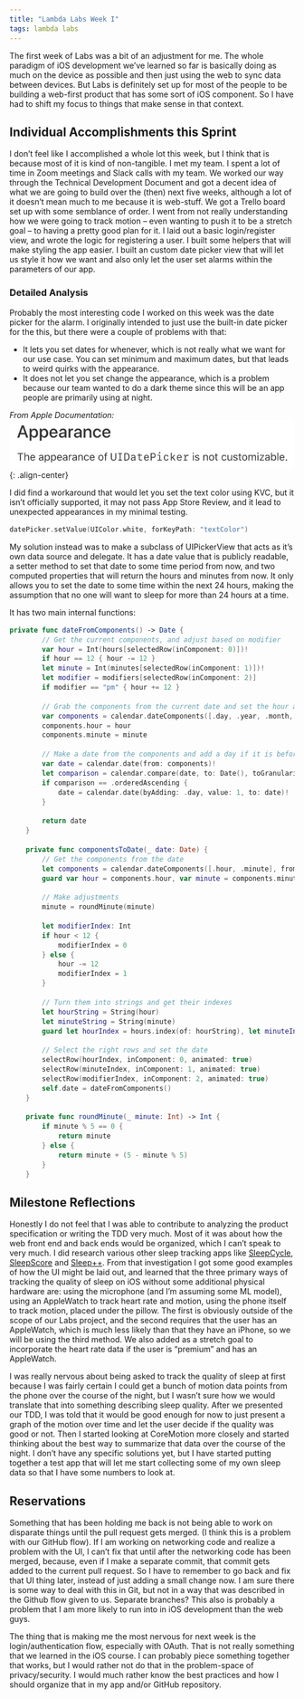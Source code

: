```yaml
---
title: "Lambda Labs Week I"
tags: lambda labs
---
```

The first week of Labs was a bit of an adjustment for me. The whole paradigm of iOS development we’ve learned so far is basically doing as much on the device as possible and then just using the web to sync data between devices. But Labs is definitely set up for most of the people to be building a web-first product that has some sort of iOS component. So I have had to shift my focus to things that make sense in that context.

## Individual Accomplishments this Sprint
I don’t feel like I accomplished a whole lot this week, but I think that is because most of it is kind of non-tangible. I met my team. I spent a lot of time in Zoom meetings and Slack calls with my team. We worked our way through the Technical Development Document and got a decent idea of what we are going to build over the (then) next five weeks, although a lot of it doesn’t mean much to me because it is web-stuff. We got a Trello board set up with some semblance of order. I went from not really understanding how we were going to track motion – even wanting to push it to be a stretch goal – to having a pretty good plan for it. I laid out a basic login/register view, and wrote the logic for registering a user. I built some helpers that will make styling the app easier. I built an custom date picker view that will let us style it how we want and also only let the user set alarms within the parameters of our app.

### Detailed Analysis
Probably the most interesting code I worked on this week was the date picker for the alarm. I originally intended to just use the built-in date picker for the this, but there were a couple of problems with that:
- It lets you set dates for whenever, which is not really what we want for our use case. You can set minimum and maximum dates, but that leads to weird quirks with the appearance.
- It does not let you set change the appearance, which is a problem because our team wanted to do a dark theme since this will be an app people are primarily using at night.

*From Apple Documentation:*
![image-center](/assets/images/labs/apple-doc-date-picker.png){: .align-center}

I did find a workaround that would let you set the text color using KVC, but it isn’t officially supported, it may not pass App Store Review, and it lead to unexpected appearances in my minimal testing.
```swift
datePicker.setValue(UIColor.white, forKeyPath: "textColor")
```

My solution instead was to make a subclass of UIPickerView that acts as it’s own data source and delegate. It has a date value that is publicly readable,  a setter method to set that date to some time period from now, and two computed properties that will return the hours and minutes from now. It only allows you to set the date to some time within the next 24 hours, making the assumption that no one will want to sleep for more than 24 hours at a time.

It has two main internal functions:
```swift
private func dateFromComponents() -> Date {
        // Get the current components, and adjust based on modifier
        var hour = Int(hours[selectedRow(inComponent: 0)])!
        if hour == 12 { hour -= 12 }
        let minute = Int(minutes[selectedRow(inComponent: 1)])!
        let modifier = modifiers[selectedRow(inComponent: 2)]
        if modifier == "pm" { hour += 12 }

        // Grab the components from the current date and set the hour and minute
        var components = calendar.dateComponents([.day, .year, .month, .calendar, .era, .timeZone], from: Date())
        components.hour = hour
        components.minute = minute

        // Make a date from the components and add a day if it is before the current time
        var date = calendar.date(from: components)!
        let comparison = calendar.compare(date, to: Date(), toGranularity: .minute)
        if comparison == .orderedAscending {
            date = calendar.date(byAdding: .day, value: 1, to: date)!
        }

        return date
    }

    private func componentsToDate(_ date: Date) {
        // Get the components from the date
        let components = calendar.dateComponents([.hour, .minute], from: date)
        guard var hour = components.hour, var minute = components.minute else { return }

        // Make adjustments
        minute = roundMinute(minute)

        let modifierIndex: Int
        if hour < 12 {
            modifierIndex = 0
        } else {
            hour -= 12
            modifierIndex = 1
        }

        // Turn them into strings and get their indexes
        let hourString = String(hour)
        let minuteString = String(minute)
        guard let hourIndex = hours.index(of: hourString), let minuteIndex = minutes.index(of: minuteString) else { return }

        // Select the right rows and set the date
        selectRow(hourIndex, inComponent: 0, animated: true)
        selectRow(minuteIndex, inComponent: 1, animated: true)
        selectRow(modifierIndex, inComponent: 2, animated: true)
        self.date = dateFromComponents()
    }

    private func roundMinute(_ minute: Int) -> Int {
        if minute % 5 == 0 {
            return minute
        } else {
            return minute + (5 - minute % 5)
        }
    }
```


## Milestone Reflections
Honestly I do not feel that I was able to contribute to analyzing the product specification or writing the TDD very much. Most of it was about how the web front end and back ends would be organized, which I can’t speak to very much. I did research various other sleep tracking apps like [SleepCycle](https://itunes.apple.com/app/apple-store/id320606217), [SleepScore](https://itunes.apple.com/app/apple-store/id1364781299?ct=ssweb-SSAppPage-hero&mt=8) and [Sleep++](https://itunes.apple.com/us/app/sleep/id1038440371?mt=8). From that investigation I got some good examples of how the UI might be laid out, and learned that the three primary ways of tracking the quality of sleep on iOS without some additional physical hardware are: using the microphone (and I’m assuming some ML model), using an AppleWatch to track heart rate and motion, using the phone itself to track motion, placed under the pillow. The first is obviously outside of the scope of our Labs project, and the second requires that the user has an AppleWatch, which is much less likely than that they have an iPhone, so we will be using the third method. We also added as a stretch goal to incorporate the heart rate data if the user is “premium” and has an AppleWatch.

I was really nervous about being asked to track the quality of sleep at first because I was fairly certain I could get a bunch of motion data points from the phone over the course of the night, but I wasn’t sure how we would translate that into something describing sleep quality. After we presented our TDD, I was told that it would be good enough for now to just present a graph of the motion over time and let the user decide if the quality was good or not. Then I started looking at CoreMotion more closely and started thinking about the best way to summarize that data over the course of the night. I don’t have any specific solutions yet, but I have started putting together a test app that will let me start collecting some of my own sleep data so that I have some numbers to look at.

## Reservations
Something that has been holding me back is not being able to work on disparate things until the pull request gets merged. (I think this is a problem with our GitHub flow). If I am working on networking code and realize a problem with the UI, I can’t fix that until after the networking code has been merged, because, even if I make a separate commit, that commit gets added to the current pull request. So I have to remember to go back and fix that UI thing later, instead of just adding a small change now. I am sure there is some way to deal with this in Git, but not in a way that was described in the Github flow given to us. Separate branches? This also is probably a problem that I am more likely to run into in iOS development than the web guys.

The thing that is making me the most nervous for next week is the login/authentication flow, especially with OAuth. That is not really something that we learned in the iOS course. I can probably piece something together that works, but I would rather not do that in the problem-space of privacy/security. I would much rather know the best practices and how I should organize that in my app and/or GitHub repository.
